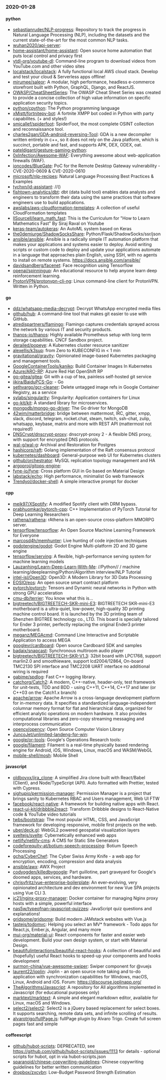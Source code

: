 ### 2020-01-28

#### python
* [sebastianruder/NLP-progress](https://github.com/sebastianruder/NLP-progress): Repository to track the progress in Natural Language Processing (NLP), including the datasets and the current state-of-the-art for the most common NLP tasks.
* [wuhan2020/api-server](https://github.com/wuhan2020/api-server): 
* [home-assistant/home-assistant](https://github.com/home-assistant/home-assistant):  Open source home automation that puts local control and privacy first
* [ytdl-org/youtube-dl](https://github.com/ytdl-org/youtube-dl): Command-line program to download videos from YouTube.com and other video sites
* [localstack/localstack](https://github.com/localstack/localstack):  A fully functional local AWS cloud stack. Develop and test your cloud & Serverless apps offline!
* [mirumee/saleor](https://github.com/mirumee/saleor): A modular, high performance, headless e-commerce storefront built with Python, GraphQL, Django, and ReactJS.
* [OWASP/CheatSheetSeries](https://github.com/OWASP/CheatSheetSeries): The OWASP Cheat Sheet Series was created to provide a concise collection of high value information on specific application security topics.
* [python/cpython](https://github.com/python/cpython): The Python programming language
* [xMistt/fortnitepy-bot](https://github.com/xMistt/fortnitepy-bot): A fortnite XMPP bot coded in Python with party capabilites. (+ and styles!)
* [smicallef/spiderfoot](https://github.com/smicallef/spiderfoot): SpiderFoot, the most complete OSINT collection and reconnaissance tool.
* [charles2gan/GDA-android-reversing-Tool](https://github.com/charles2gan/GDA-android-reversing-Tool): GDA is a new decompiler written entirely in c++, so it does not rely on the Java platform, which is succinct, portable and fast, and supports APK, DEX, ODEX, oat.
* [pateldigant/gesture-gaming-python](https://github.com/pateldigant/gesture-gaming-python): 
* [0xInfection/Awesome-WAF](https://github.com/0xInfection/Awesome-WAF):  Everything awesome about web-application firewalls (WAF).
* [ioncodes/BlueGate](https://github.com/ioncodes/BlueGate): PoC for the Remote Desktop Gateway vulnerability - CVE-2020-0609 & CVE-2020-0610
* [microsoft/nlp-recipes](https://github.com/microsoft/nlp-recipes): Natural Language Processing Best Practices & Examples
* [tychxn/jd-assistant](https://github.com/tychxn/jd-assistant): //()
* [fishtown-analytics/dbt](https://github.com/fishtown-analytics/dbt): dbt (data build tool) enables data analysts and engineers to transform their data using the same practices that software engineers use to build applications.
* [awslabs/aws-cloudformation-templates](https://github.com/awslabs/aws-cloudformation-templates): A collection of useful CloudFormation templates
* [llSourcell/learn_math_fast](https://github.com/llSourcell/learn_math_fast): This is the Curriculum for "How to Learn Mathematics Fast" By Siraj Raval on Youtube
* [keras-team/autokeras](https://github.com/keras-team/autokeras): An AutoML system based on Keras
* [the0demiurge/ShadowSocksShare](https://github.com/the0demiurge/ShadowSocksShare): Python/Flask/ShadowSocks/ssr/json 
* [ansible/ansible](https://github.com/ansible/ansible): Ansible is a radically simple IT automation platform that makes your applications and systems easier to deploy. Avoid writing scripts or custom code to deploy and update your applications  automate in a language that approaches plain English, using SSH, with no agents to install on remote systems. https://docs.ansible.com/ansible/
* [davidsandberg/facenet](https://github.com/davidsandberg/facenet): Face recognition using Tensorflow
* [openai/spinningup](https://github.com/openai/spinningup): An educational resource to help anyone learn deep reinforcement learning.
* [ProtonVPN/protonvpn-cli-ng](https://github.com/ProtonVPN/protonvpn-cli-ng): Linux command-line client for ProtonVPN. Written in Python.

#### go
* [ddz/whatsapp-media-decrypt](https://github.com/ddz/whatsapp-media-decrypt): Decrypt WhatsApp encrypted media files
* [github/hub](https://github.com/github/hub): A command-line tool that makes git easier to use with GitHub.
* [atredispartners/flamingo](https://github.com/atredispartners/flamingo): Flamingo captures credentials sprayed across the network by various IT and security products.
* [thanos-io/thanos](https://github.com/thanos-io/thanos): Highly available Prometheus setup with long term storage capabilities. CNCF Sandbox project.
* [derailed/popeye](https://github.com/derailed/popeye):  A Kubernetes cluster resource sanitizer
* [alexellis/k3sup](https://github.com/alexellis/k3sup): from Zero to KUBECONFIG in < 1 min 
* [gravitational/gravity](https://github.com/gravitational/gravity): Opinionated image-based Kubernetes packaging and management tools.
* [GoogleContainerTools/kaniko](https://github.com/GoogleContainerTools/kaniko): Build Container Images In Kubernetes
* [Azure/ARO-RP](https://github.com/Azure/ARO-RP): Azure Red Hat OpenShift RP
* [go-gitea/gitea](https://github.com/go-gitea/gitea): Git with a cup of tea, painless self-hosted git service
* [iikira/BaiduPCS-Go](https://github.com/iikira/BaiduPCS-Go):  - Go
* [sethvargo/gcr-cleaner](https://github.com/sethvargo/gcr-cleaner): Delete untagged image refs in Google Container Registry, as a service
* [sylabs/singularity](https://github.com/sylabs/singularity): Singularity: Application containers for Linux
* [go-kit/kit](https://github.com/go-kit/kit): A standard library for microservices.
* [mongodb/mongo-go-driver](https://github.com/mongodb/mongo-go-driver): The Go driver for MongoDB
* [42wim/matterbridge](https://github.com/42wim/matterbridge): bridge between mattermost, IRC, gitter, xmpp, slack, discord, telegram, rocket.chat, steam, twitch, ssh-chat, zulip, whatsapp, keybase, matrix and more with REST API (mattermost not required!)
* [DNSCrypt/dnscrypt-proxy](https://github.com/DNSCrypt/dnscrypt-proxy): dnscrypt-proxy 2 - A flexible DNS proxy, with support for encrypted DNS protocols.
* [wal-g/wal-g](https://github.com/wal-g/wal-g): Archival and Restoration for Postgres
* [hashicorp/raft](https://github.com/hashicorp/raft): Golang implementation of the Raft consensus protocol
* [kubernetes/dashboard](https://github.com/kubernetes/dashboard): General-purpose web UI for Kubernetes clusters
* [github/orchestrator](https://github.com/github/orchestrator): MySQL replication topology management and HA
* [argoproj/gitops-engine](https://github.com/argoproj/gitops-engine): 
* [fyne-io/fyne](https://github.com/fyne-io/fyne): Cross platform GUI in Go based on Material Design
* [labstack/echo](https://github.com/labstack/echo): High performance, minimalist Go web framework
* [Trendyol/docker-shell](https://github.com/Trendyol/docker-shell): A simple interactive prompt for docker

#### cpp
* [meik97/XSpotify](https://github.com/meik97/XSpotify): A modified Spotify client with DRM bypass.
* [prabhuomkar/pytorch-cpp](https://github.com/prabhuomkar/pytorch-cpp): C++ Implementation of PyTorch Tutorial for Deep Learning Researchers
* [rathena/rathena](https://github.com/rathena/rathena): rAthena is an open-source cross-platform MMORPG server.
* [tensorflow/tensorflow](https://github.com/tensorflow/tensorflow): An Open Source Machine Learning Framework for Everyone
* [marcosd4h/memhunter](https://github.com/marcosd4h/memhunter): Live hunting of code injection techniques
* [godotengine/godot](https://github.com/godotengine/godot): Godot Engine  Multi-platform 2D and 3D game engine
* [tensorflow/serving](https://github.com/tensorflow/serving): A flexible, high-performance serving system for machine learning models
* [Lauzanhing/Learn-Deep-Learn-With-Me](https://github.com/Lauzanhing/Learn-Deep-Learn-With-Me): //Python// / machine learning/deeplearning/Python/Algorithm interview/NLP Tutorial
* [intel-isl/Open3D](https://github.com/intel-isl/Open3D): Open3D: A Modern Library for 3D Data Processing
* [EOSIO/eos](https://github.com/EOSIO/eos): An open source smart contract platform
* [pytorch/pytorch](https://github.com/pytorch/pytorch): Tensors and Dynamic neural networks in Python with strong GPU acceleration
* [cmu-db/terrier](https://github.com/cmu-db/terrier): You know what this is...
* [bigtreetech/BIGTREETECH-SKR-mini-E3](https://github.com/bigtreetech/BIGTREETECH-SKR-mini-E3): BIGTREETECH SKR-mini-E3 motherboard is a ultra-quiet, low-power, high-quality 3D printing machine control board. It is launched by the 3D printing team of Shenzhen BIGTREE technology co., LTD. This board is specially tailored for Ender 3 printer, perfectly replacing the original Ender3 printer motherboard.
* [meganz/MEGAcmd](https://github.com/meganz/MEGAcmd): Command Line Interactive and Scriptable Application to access MEGA
* [googlevr/cardboard](https://github.com/googlevr/cardboard): Open source Cardboard SDK and samples
* [badaix/snapcast](https://github.com/badaix/snapcast): Synchronous multiroom audio player
* [bigtreetech/BIGTREETECH-SKR-V1.3](https://github.com/bigtreetech/BIGTREETECH-SKR-V1.3): 32bit board with LPC1768, support marlin2.0 and smoothieware, support lcd2004/12864, On-board TMC2130 SPI interface and TMC2208 UART interface no additional wiring is required
* [gabime/spdlog](https://github.com/gabime/spdlog): Fast C++ logging library.
* [catchorg/Catch2](https://github.com/catchorg/Catch2): A modern, C++-native, header-only, test framework for unit-tests, TDD and BDD - using C++11, C++14, C++17 and later (or C++03 on the Catch1.x branch)
* [apache/arrow](https://github.com/apache/arrow): Apache Arrow is a cross-language development platform for in-memory data. It specifies a standardized language-independent columnar memory format for flat and hierarchical data, organized for efficient analytic operations on modern hardware. It also provides computational libraries and zero-copy streaming messaging and interprocess communication
* [opencv/opencv](https://github.com/opencv/opencv): Open Source Computer Vision Library
* [JuncoJet/unlimited-landeng-for-win](https://github.com/JuncoJet/unlimited-landeng-for-win): 
* [google/or-tools](https://github.com/google/or-tools): Google's Operations Research tools:
* [google/filament](https://github.com/google/filament): Filament is a real-time physically based rendering engine for Android, iOS, Windows, Linux, macOS and WASM/WebGL
* [mobile-shell/mosh](https://github.com/mobile-shell/mosh): Mobile Shell

#### javascript
* [oldboyxx/jira_clone](https://github.com/oldboyxx/jira_clone): A simplified Jira clone built with React/Babel (Client), and Node/TypeScript (API). Auto formatted with Prettier, tested with Cypress.
* [sighupio/permission-manager](https://github.com/sighupio/permission-manager): Permission Manager is a project that brings sanity to Kubernetes RBAC and Users management, Web UI FTW
* [facebook/react-native](https://github.com/facebook/react-native): A framework for building native apps with React.
* [react-ui-kit/dribbble2react](https://github.com/react-ui-kit/dribbble2react): Transform Dribbble designs to React-Native code & YouTube video tutorials
* [twbs/bootstrap](https://github.com/twbs/bootstrap): The most popular HTML, CSS, and JavaScript framework for developing responsive, mobile first projects on the web.
* [uber/deck.gl](https://github.com/uber/deck.gl): WebGL2 powered geospatial visualization layers
* [sveltejs/svelte](https://github.com/sveltejs/svelte): Cybernetically enhanced web apps
* [netlify/netlify-cms](https://github.com/netlify/netlify-cms): A CMS for Static Site Generators
* [codeforequity-at/botium-speech-processing](https://github.com/codeforequity-at/botium-speech-processing): Botium Speech Processing
* [gchq/CyberChef](https://github.com/gchq/CyberChef): The Cyber Swiss Army Knife - a web app for encryption, encoding, compression and data analysis
* [ansible/awx](https://github.com/ansible/awx): AWX Project
* [codyogden/killedbygoogle](https://github.com/codyogden/killedbygoogle): Part guillotine, part graveyard for Google's doomed apps, services, and hardware.
* [chrisvfritz/vue-enterprise-boilerplate](https://github.com/chrisvfritz/vue-enterprise-boilerplate): An ever-evolving, very opinionated architecture and dev environment for new Vue SPA projects using Vue CLI 3.
* [jc21/nginx-proxy-manager](https://github.com/jc21/nginx-proxy-manager): Docker container for managing Nginx proxy hosts with a simple, powerful interface
* [nas5w/typeofnan-javascript-quizzes](https://github.com/nas5w/typeofnan-javascript-quizzes): JavaScript quiz questions and explanations!
* [gridsome/gridsome](https://github.com/gridsome/gridsome): Build modern JAMstack websites with Vue.js
* [tastejs/todomvc](https://github.com/tastejs/todomvc): Helping you select an MV* framework - Todo apps for React.js, Ember.js, Angular, and many more
* [mui-org/material-ui](https://github.com/mui-org/material-ui): React components for faster and easier web development. Build your own design system, or start with Material Design.
* [beautifulinteractions/beautiful-react-hooks](https://github.com/beautifulinteractions/beautiful-react-hooks): A collection of beautiful and (hopefully) useful React hooks to speed-up your components and hooks development 
* [surmon-china/vue-awesome-swiper](https://github.com/surmon-china/vue-awesome-swiper):  Swiper component for @vuejs
* [laurent22/joplin](https://github.com/laurent22/joplin): Joplin - an open source note taking and to-do application with synchronization capabilities for Windows, macOS, Linux, Android and iOS. Forum: https://discourse.joplinapp.org/
* [TheAlgorithms/Javascript](https://github.com/TheAlgorithms/Javascript): A repository for All algorithms implemented in Javascript (for educational purposes only)
* [marktext/marktext](https://github.com/marktext/marktext): A simple and elegant markdown editor, available for Linux, macOS and Windows.
* [select2/select2](https://github.com/select2/select2): Select2 is a jQuery based replacement for select boxes. It supports searching, remote data sets, and infinite scrolling of results.
* [alvarotrigo/fullPage.js](https://github.com/alvarotrigo/fullPage.js): fullPage plugin by Alvaro Trigo. Create full screen pages fast and simple

#### coffeescript
* [github/hubot-scripts](https://github.com/github/hubot-scripts): DEPRECATED, see https://github.com/github/hubot-scripts/issues/1113 for details - optional scripts for hubot, opt in via hubot-scripts.json
* [sparanoid/chinese-copywriting-guidelines](https://github.com/sparanoid/chinese-copywriting-guidelines): Chinese copywriting guidelines for better written communication
* [dropbox/zxcvbn](https://github.com/dropbox/zxcvbn): Low-Budget Password Strength Estimation
